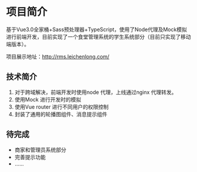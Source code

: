 # 项目简介

基于Vue3.0全家桶+Sass预处理器+TypeScript，使用了Node代理及Mock模拟进行前端开发，目前实现了一个食堂管理系统的学生系统部分（目前只实现了移动端版本）。

项目展示地址：<a href="http://rms.leichenlong.com/" target="_blank">http://rms.leichenlong.com/</a>

## 技术简介

1. 对于跨域解决，前端开发时使用node 代理，上线通过nginx 代理转发。
2. 使用Mock 进行开发时的模拟
3. 使用Vue router 进行不同用户的权限控制
4. 封装了通用的轮播图组件、消息提示组件

## 待完成

- 商家和管理员系统部分
- 完善提示功能
- ......
